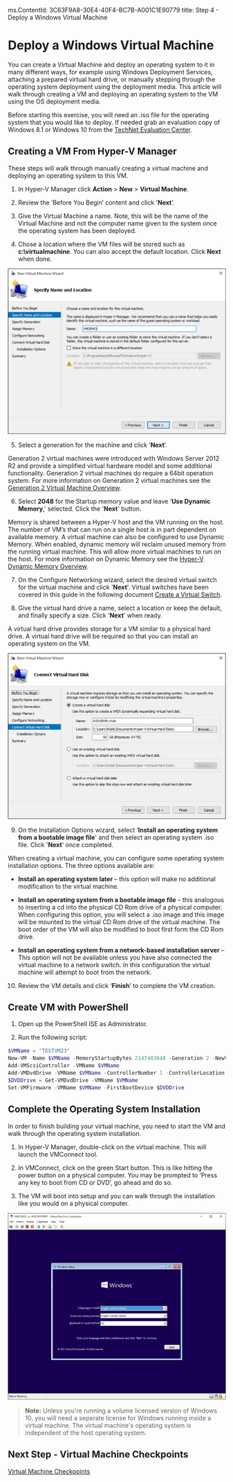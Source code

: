 ms.ContentId: 3C63F9A8-30E4-40F4-BC7B-A001C1E90779
title: Step 4 - Deploy a Windows Virtual Machine

# Deploy a Windows Virtual Machine

You can create a Virtual Machine and deploy an operating system to it in many different ways, for example using Windows Deployment Services, attaching a prepared virtual hard drive, or manually stepping through the operating system deployment using the deployment media. This article will walk through creating a VM and deploying an operating system to the VM using the OS deployment media.

Before starting this exercise, you will need an .iso file for the operating system that you would like to deploy. If needed grab an evaluation copy of Windows 8.1 or Windows 10 from the [TechNet Evaluation Center](http://www.microsoft.com/en-us/evalcenter/).

## Creating a VM From Hyper-V Manager
These steps will walk through manually creating a virtual machine and deploying an operating system to this VM.

1. In Hyper-V Manager click **Action** > **New** > **Virtual Machine**.

2. Review the ‘Before You Begin’ content and click '**Next**'. 

3. Give the Virtual Machine a name. Note, this will be the name of the Virtual Machine and not the computer name given to the system once the operating system has been deployed.

4. Chose a location where the VM files will be stored such as **c:\virtualmachine**. You can also accept the default location. Click **Next** when done.
	
  ![](media/new_vm_upd.png)

5. Select a generation for the machine and click ‘**Next**’.  

  Generation 2 virtual machines were introduced with Windows Server 2012 R2 and provide a simplified virtual hardware model and some additional functionality. Generation 2 virtual machines do require a 64bit operation system. For more information on Generation 2 virtual machines see the [Generation 2 Virtual Machine Overview](https://technet.microsoft.com/en-us/library/dn282285.aspx).

6. Select **2048** for the Startup memory value and leave ‘**Use Dynamic Memory**,’ selected. Click the '**Next**' button.  

  Memory is shared between a Hyper-V host and the VM running on the host. The number of VM’s that can run on a single host is in part dependent on available memory. A virtual machine can also be configured to use Dynamic Memory. When enabled, dynamic memory will reclaim unused memory from the running virtual machine. This will allow more virtual machines to run on the host. For more information on Dynamic Memory see the [Hyper-V Dynamic Memory Overview](https://technet.microsoft.com/en-us/library/hh831766.aspx).

7. On the Configure Networking wizard, select the desired virtual switch for the virtual machine and click '**Next**'. Virtual switches have been covered in this guide in the following document [Create a Virtual Switch](walkthrough_virtual_switch.md).

8. Give the virtual hard drive a name, select a location or keep the default, and finally specify a size. Click '**Next**' when ready.

  A virtual hard drive provides storage for a VM similar to a physical hard drive. A virtual hard drive will be required so that you can install an operating system on the VM.
  
  ![](media/new_vhd_upd.png)  

9. On the Installation Options wizard, select ‘**Install an operating system from a bootable image file**' and then select an operating system .iso file. Click '**Next**' once completed.

  When creating a virtual machine, you can configure some operating system installation options. The three options available are:

  - **Install an operating system later** – this option will make no additional modification to the virtual machine.

  - **Install an operating system from a bootable image file** – this analogous to inserting a cd into the physical CD Rom drive of a physical computer. When configuring this option, you will select a .iso image and this image will be mounted to the virtual CD Rom drive of the virtual machine. The boot order of the VM will also be modified to boot first form the CD Rom drive.

  - **Install an operating system from a network-based installation server** – This option will not be available unless you have also connected the virtual machine to a network switch. In this configuration the virtual machine will attempt to boot from the network.
  
10. Review the VM details and click ‘**Finish**’ to complete the VM creation.

## Create VM with PowerShell

1. Open up the PowerShell ISE as Administrator.

2. Run the following script:

  ```powershell
$VMName = "TESTVM23"
New-VM -Name $VMName -MemoryStartupBytes 2147483648 -Generation 2 -NewVHDPath "D:\Virtual Machines\$VMName\$VMName.vhdx" -NewVHDSizeBytes 53687091200 -Path "D:\Virtual Machines\$VMName" -SwitchName 'External VM Switch'
Add-VMScsiController -VMName $VMName
Add-VMDvdDrive -VMName $VMName -ControllerNumber 1 -ControllerLocation 0 -Path 'C:\Users\Administrator\Desktop\en_windows_10_enterprise_x64_dvd_6851151.iso'
$DVDDrive = Get-VMDvdDrive -VMName $VMName
Set-VMFirmware -VMName $VMName -FirstBootDevice $DVDDrive
  ```
  
## Complete the Operating System Installation

In order to finish building your virtual machine, you need to start the VM and walk through the operating system installation.

1. In Hyper-V Manager, double-click on the virtual machine. This will launch the VMConnect tool.

2. In VMConnect, click on the green Start button. This is like hitting the power button on a physical computer. You may be prompted to ‘Press any key to boot from CD or DVD’, go ahead and do so.

3. The VM will boot into setup and you can walk through the installation like you would on a physical computer.

  ![](media/OSDeploy_upd.png) 

> **Note:** Unless you're running a volume licensed version of Windows 10, you will need a seperate license for Windows running inside a virtual machine. The virtual machine's operating system is independent of the host operating system.

## Next Step - Virtual Machine Checkpoints
[Virtual Machine Checkpoints](walkthrough_checkpoints.md)